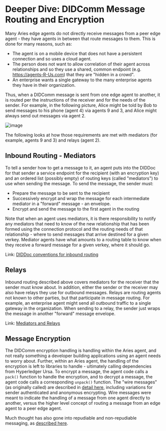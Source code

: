 # Deeper Dive: DIDComm Message Routing and Encryption

Many Aries edge agents do not directly receive messages from a peer edge agent - they have agents in between that route messages to them. This is done for many reasons, such as: 

- The agent is on a mobile device that does not have a persistent connection and so uses a cloud agent.
- The person does not want to allow correlation of their agent across relationships and so they use a shared, common endpoint (e.g. https://agents-R-Us.com) that they are "hidden in a crowd".
- An enterprise wants a single gateway to the many enterprise agents they have in their organization.

Thus, when a DIDComm message is sent from one edge agent to another, it is routed per the instructions of the receiver and for the needs of the sender. For example, in the following picture, Alice might be told by Bob to send messages to his phone (agent 4) via agents 9 and 3, and Alice might always send out messages via agent 2.

![image](https://github.com/hyperledger/aries-rfcs/raw/master/features/0067-didcomm-diddoc-conventions/domains.jpg)

The following looks at how those requirements are met with mediators (for example, agents 9 and 3) and relays (agent 2).

## Inbound Routing - Mediators

To tell a sender how to get a message to it, an agent puts into the DIDDoc for that sender a service endpoint for the recipient (with an encryption key) and an ordered list (possibly empty) of routing keys (called "mediators") to use when sending the message. To send the message, the sender must:

- Prepare the message to be sent to the recipient
- Successively encrypt and wrap the message for each intermediate mediator in a "forward" message - an envelope.
- Encrypt and send the message to the first agent in the routing

Note that when an agent uses mediators, it is there responsibility to notify any mediators that need to know of the new relationship that has been formed using the connection protocol and the routing needs of that relationship - where to send messages that arrive destined for a given verkey. Mediator agents have what amounts to a routing table to know when they receive a forward message for a given verkey, where it should go.

Link: [DIDDoc conventions for inbound routing](https://github.com/hyperledger/aries-rfcs/tree/master/features/0067-didcomm-diddoc-conventions)

## Relays

Inbound routing described above covers mediators for the receiver that the sender must know about. In addition, either the sender or the receiver may also have relays they use for outbound messages. Relays are routing agents not known to other parties, but that participate in message routing. For example, an enterprise agent might send all outbound traffic to a single gateway in the organization. When sending to a relay, the sender just wraps the message in another "forward" message envelope.

Link: [Mediators and Relays](https://github.com/hyperledger/aries-rfcs/tree/master/concepts/0046-mediators-and-relays)

## Message Encryption

The DIDComm encryption handling is handling within the Aries agent, and not really something a developer building applications using an agent needs to worry about. Further, within an Aries agent, the handling of the encryption is left to libraries to handle - ultimately calling dependencies from Hyperledger Ursa. To encrypt a message, the agent code calls a `pack()` function to handle the encryption, and to decrypt a message, the agent code calls a corresponding `unpack()` function. The "wire messages" (as originally called) are described in [detail here](https://github.com/hyperledger/aries-rfcs/blob/master/features/0019-encryption-envelope/README.md), including variations for sender authenticated and anonymous encrypting. Wire messages were meant to indicate the handling of a message from one agent directly to another, versus the higher level concept of routing a message from an edge agent to a peer edge agent.

Much thought has also gone into repudiable and non-repudiable messaging, as [described here](https://github.com/hyperledger/aries-rfcs/tree/master/concepts/0049-repudiation).
